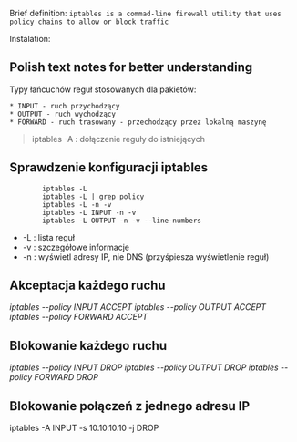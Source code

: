 Brief definition:
    `iptables is a commad-line firewall utility that uses policy chains to allow or block traffic`

Instalation:
    <sudo apt-get install iptables>


Polish text notes for better understanding
------------------------------------------

Typy łańcuchów reguł stosowanych dla pakietów:

    * INPUT - ruch przychodzący
    * OUTPUT - ruch wychodzący
    * FORWARD - ruch trasowany - przechodzący przez lokalną maszynę

> iptables -A : dołączenie reguły do istniejących

Sprawdzenie konfiguracji iptables
--------------------------
            iptables -L
            iptables -L | grep policy
            iptables -L -n -v
            iptables -L INPUT -n -v
            iptables -L OUTPUT -n -v --line-numbers

* -L : lista reguł
* -v : szczegółowe informacje
* -n : wyświetl adresy IP, nie DNS (przyśpiesza wyświetlenie reguł)

Akceptacja każdego ruchu
----------------------------
_iptables --policy INPUT ACCEPT_
_iptables --policy OUTPUT ACCEPT_
_iptables --policy FORWARD ACCEPT_

Blokowanie każdego ruchu
-----------------------------------
_iptables --policy INPUT DROP_
_iptables --policy OUTPUT DROP_
_iptables --policy FORWARD DROP_


Blokowanie połączeń z jednego adresu IP
----------------------------------------

iptables -A INPUT -s 10.10.10.10 -j DROP            

